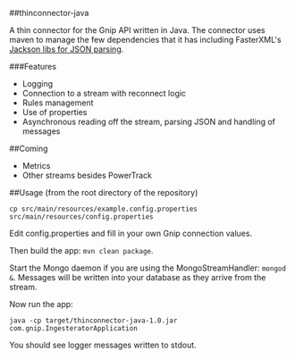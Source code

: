 ##thinconnector-java

A thin connector for the Gnip API written in Java. The connector uses maven to manage the few dependencies that it has
including FasterXML's [Jackson libs for JSON parsing](https://github.com/FasterXML/jackson).

###Features
* Logging
* Connection to a stream with reconnect logic
* Rules management
* Use of properties
* Asynchronous reading off the stream, parsing JSON and handling of messages

##Coming
* Metrics
* Other streams besides PowerTrack

##Usage
(from the root directory of the repository)

    cp src/main/resources/example.config.properties src/main/resources/config.properties

Edit config.properties and fill in your own Gnip connection values.

Then build the app: `mvn clean package`.

Start the Mongo daemon if you are using the MongoStreamHandler: `mongod &`.
Messages will be written into your database as they arrive from the stream.

Now run the app:

    java -cp target/thinconnector-java-1.0.jar com.gnip.IngesteratorApplication

You should see logger messages written to stdout.